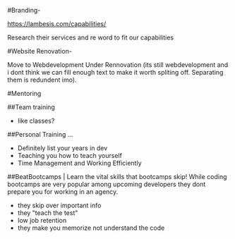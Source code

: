 

#Branding-

https://lambesis.com/capabilities/

Research their services and re word to fit our capabilities


#Website Renovation-

Move to Webdevelopment Under Rennovation (its still webdevelopment and i dont think we can fill enough text to make it worth spliting off. Separating them is redundent imo).

#Mentoring

##Team training
- like classes?

##Personal Training ...

- Definitely list your years in dev
- Teaching you how to teach yourself
- Time Management and Working Efficiently

##BeatBootcamps | Learn the vital skills that bootcamps skip!
While coding bootcamps are very popular among upcoming developers they dont prepare you for working in an agency. 
- they skip over important info
- they "teach the test"
- low job retention
- they make you memorize not understand the code

##
